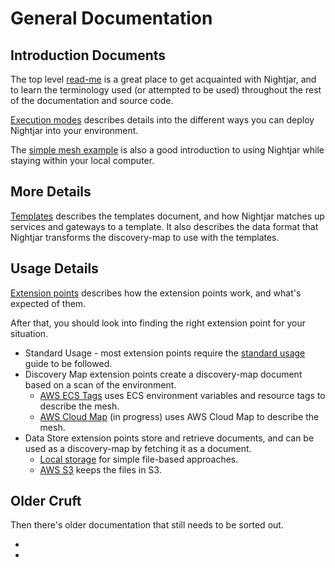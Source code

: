 # General Documentation

## Introduction Documents

The top level [read-me](../README.md) is a great place to get acquainted with Nightjar, and to learn the terminology used (or attempted to be used) throughout the rest of the documentation and source code.

[Execution modes](execution-modes.md) describes details into the different ways you can deploy Nightjar into your environment.

The [simple mesh example](../examples/simple-mesh/README.md) is also a good introduction to using Nightjar while staying within your local computer.

## More Details

[Templates](templates.md) describes the templates document, and how Nightjar matches up services and gateways to a template.  It also describes the data format that Nightjar transforms the discovery-map to use with the templates.


## Usage Details

[Extension points](extension-points.md) describes how the extension points work, and what's expected of them.

After that, you should look into finding the right extension point for your situation.

* Standard Usage - most extension points require the [standard usage](standard-usage.md) guide to be followed.
* Discovery Map extension points create a discovery-map document based on a scan of the environment.
    * [AWS ECS Tags](discovery-aws-ecs-task-tags.md) uses ECS environment variables and resource tags to describe the mesh.
    * [AWS Cloud Map](discovery-aws-cloudmap.md) (in progress) uses AWS Cloud Map to describe the mesh.
* Data Store extension points store and retrieve documents, and can be used as a discovery-map by fetching it as a document.
    * [Local storage](store-local.md) for simple file-based approaches.
    * [AWS S3](store-aws-s3.md) keeps the files in S3.


## Older Cruft

Then there's older documentation that still needs to be sorted out.

* [](standalone-deployment-model.md)
* [](centralized-deployment-model.md)
